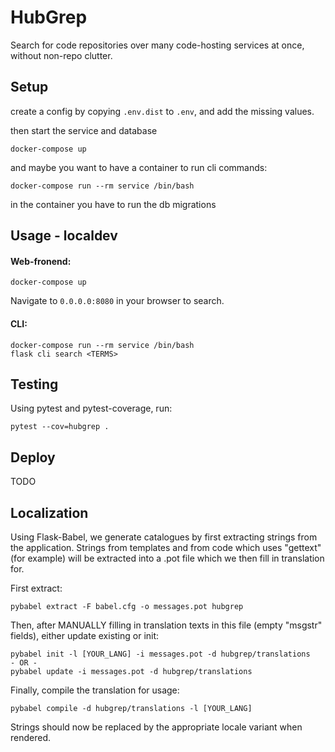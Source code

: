 # HubGrep

Search for code repositories over many code-hosting services at once, without non-repo clutter.


## Setup

create a config by copying `.env.dist` to `.env`, and add the missing values.

then start the service and database

    docker-compose up


and maybe you want to have a container to run cli commands:

    docker-compose run --rm service /bin/bash

in the container you have to run the db migrations


## Usage - localdev

#### Web-fronend:

    docker-compose up

Navigate to `0.0.0.0:8080` in your browser to search.

#### CLI:

```
docker-compose run --rm service /bin/bash
flask cli search <TERMS>
```


## Testing

Using pytest and pytest-coverage, run:

    pytest --cov=hubgrep .
    
    
## Deploy

TODO

## Localization

Using Flask-Babel, we generate catalogues by first extracting strings from the application. Strings from templates and
from code which uses "gettext" (for example) will be extracted into a .pot file which we then fill in translation for.

First extract:

    pybabel extract -F babel.cfg -o messages.pot hubgrep

Then, after MANUALLY filling in translation texts in this file (empty "msgstr" fields), either update existing or init:

    pybabel init -l [YOUR_LANG] -i messages.pot -d hubgrep/translations
    - OR -
    pybabel update -i messages.pot -d hubgrep/translations
    
Finally, compile the translation for usage:

    pybabel compile -d hubgrep/translations -l [YOUR_LANG]
    
Strings should now be replaced by the appropriate locale variant when rendered.